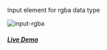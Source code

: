 Input element for rgba data type

![input-rgba](https://arodic.github.com/input-rgba/preview.png "input-rgba")

##### [Live Demo](http://arodic.github.com/input-rgba/)